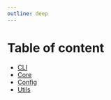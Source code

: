 ```yaml
---
outline: deep
---
```


# Table of content

- [CLI](./guide/cli.md)
- [Core](./guide/core.md)
- [Config](./guide/config.md)
- [Utils](./guide/utils.md)
